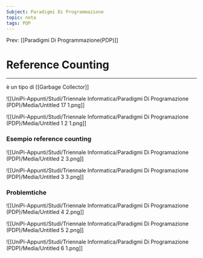 ```yaml
---
Subject: Paradigmi Di Programmazione
topic: nota
tags: PDP
---
```


Prev: [[Paradigmi Di Programmazione(PDP)]]

# Reference Counting
---
è un tipo di [[Garbage Collector]]

![[UniPi-Appunti/Studi/Triennale Informatica/Paradigmi Di Programazione (PDP)/Media/Untitled 17 1.png]]

![[UniPi-Appunti/Studi/Triennale Informatica/Paradigmi Di Programazione (PDP)/Media/Untitled 1 2 1.png]]

### Esempio reference counting

![[UniPi-Appunti/Studi/Triennale Informatica/Paradigmi Di Programazione (PDP)/Media/Untitled 2 3.png]]

![[UniPi-Appunti/Studi/Triennale Informatica/Paradigmi Di Programazione (PDP)/Media/Untitled 3 3.png]]

### Problemtiche

![[UniPi-Appunti/Studi/Triennale Informatica/Paradigmi Di Programazione (PDP)/Media/Untitled 4 2.png]]

![[UniPi-Appunti/Studi/Triennale Informatica/Paradigmi Di Programazione (PDP)/Media/Untitled 5 2.png]]

![[UniPi-Appunti/Studi/Triennale Informatica/Paradigmi Di Programazione (PDP)/Media/Untitled 6 1.png]]
